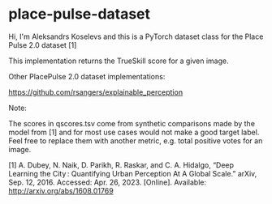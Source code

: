 # place-pulse-dataset
Hi, I'm Aleksandrs Koselevs and this is a PyTorch dataset class for the Place Pulse 2.0 dataset [1]

This implementation returns the TrueSkill score for a given image.

Other PlacePulse 2.0 dataset implementations: 

https://github.com/rsangers/explainable_perception

Note:

The scores in qscores.tsv come from synthetic comparisons made by the model from [1] and for most use cases would not make a good target label. Feel free to replace them with another metric, e.g. total positive votes for an image.

[1] A. Dubey, N. Naik, D. Parikh, R. Raskar, and C. A. Hidalgo, “Deep Learning the City : Quantifying Urban Perception At A Global Scale.” arXiv, Sep. 12, 2016. Accessed: Apr. 26, 2023. [Online]. Available: http://arxiv.org/abs/1608.01769

